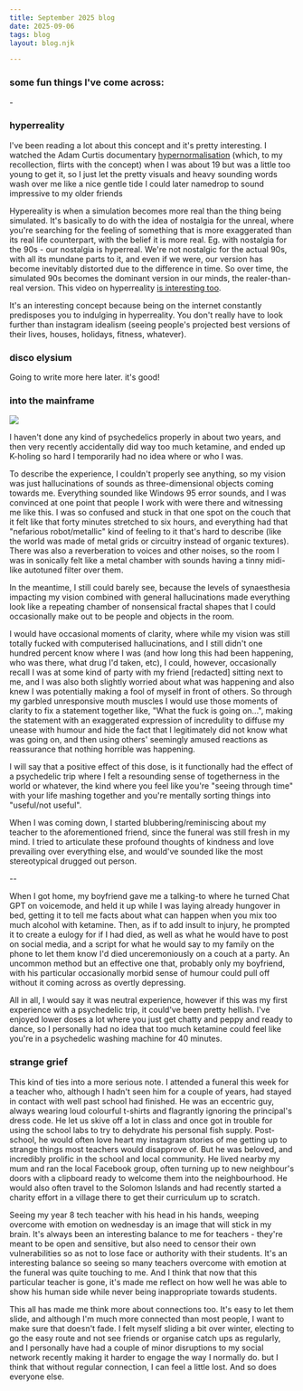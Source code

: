 ```yaml
---
title: September 2025 blog
date: 2025-09-06
tags: blog
layout: blog.njk

---
```


<h3>some fun things I've come across:</h3>
- 

<h3>hyperreality</h3>
I've been reading a lot about this concept and it's pretty interesting. I watched the Adam Curtis documentary <a href="https://www.youtube.com/watch?v=Gr7T07WfIhM">hypernormalisation</a> (which, to my recollection, flirts with the concept) when I was about 19 but was a little too young to get it, so I just let the pretty visuals and heavy sounding words wash over me like a nice gentle tide I could later namedrop to sound impressive to my older friends

Hypereality is when a simulation becomes more real than the thing being simulated. It's basically to do with the idea of nostalgia for the unreal, where you're searching for the feeling of something that is more exaggerated than its real life counterpart, with the belief it is more real. Eg. with nostalgia for the 90s - our nostalgia is hyperreal. We're not nostalgic for the actual 90s, with all its mundane parts to it, and even if we were, our version has become inevitably distorted due to the difference in time. So over time, the simulated 90s becomes the dominant version in our minds, the realer-than-real version. This video on hyperreality [is interesting too](https://www.youtube.com/watch?v=zUuiqFGviOU).

It's an interesting concept because being on the internet constantly predisposes you to indulging in hyperreality. You don't really have to look further than instagram idealism (seeing people's projected best versions of their lives, houses, holidays, fitness, whatever).


<h3>disco elysium</h3>
Going to write more here later. it's good!

<h3>into the mainframe</h3>

<img src="/img/8rn0mzpnunz61.jpg">

I haven't done any kind of psychedelics properly in about two years, and then very recently accidentally did way too much ketamine, and ended up K-holing so hard I temporarily had no idea where or who I was.

To describe the experience, I couldn't properly see anything, so my vision was just hallucinations of sounds as three-dimensional objects coming towards me. Everything sounded like Windows 95 error sounds, and I was convinced at one point that people I work with were there and witnessing me like this. I was so confused and stuck in that one spot on the couch that it felt like that forty minutes stretched to six hours, and everything had that "nefarious robot/metallic" kind of feeling to it that's hard to describe (like the world was made of metal grids or circuitry instead of organic textures). There was also a reverberation to voices and other noises, so the room I was in sonically felt like a metal chamber with sounds having a tinny midi-like autotuned filter over them.

In the meantime, I still could barely see, because the levels of synaesthesia impacting my vision combined with general hallucinations made everything look like a repeating chamber of nonsensical fractal shapes that I could occasionally make out to be people and objects in the room.

I would have occasional moments of clarity, where while my vision was still totally fucked with computerised hallucinations, and I still didn't one hundred percent know where I was (and how long this had been happening, who was there, what drug I'd taken, etc), I could, however, occasionally recall I was at some kind of party with my friend [redacted] sitting next to me, and I was also both slightly worried about what was happening and also knew I was potentially making a fool of myself in front of others. So through my garbled unresponsive mouth muscles I would use those moments of clarity to fix a statement together like, "What the fuck is going on...", making the statement with an exaggerated expression of incredulity to diffuse my unease with humour and hide the fact that I legitimately did not know what was going on, and then using others' seemingly amused reactions as reassurance that nothing horrible was happening.

I will say that a positive effect of this dose, is it functionally had the effect of a psychedelic trip where I felt a resounding sense of togetherness in the world or whatever, the kind where you feel like you're "seeing through time" with your life mashing together and you're mentally sorting things into "useful/not useful".

When I was coming down, I started blubbering/reminiscing about my teacher to the aforementioned friend, since the funeral was still fresh in my mind. I tried to articulate these profound thoughts of kindness and love prevailing over everything else, and would've sounded like the most stereotypical drugged out person.

--

When I got home, my boyfriend gave me a talking-to where he turned Chat GPT on voicemode, and held it up while I was laying already hungover in bed, getting it to tell me facts about what can happen when you mix too much alcohol with ketamine. Then, as if to add insult to injury, he prompted it to create a eulogy for if I had died, as well as what he would have to post on social media, and a script for what he would say to my family on the phone to let them know I'd died unceremoniously on a couch at a party. An uncommon method but an effective one that, probably only my boyfriend, with his particular occasionally morbid sense of humour could pull off without it coming across as overtly depressing.

All in all, I would say it was neutral experience, however if this was my first experience with a psychedelic trip, it could've been pretty hellish. I've enjoyed lower doses a lot where you just get chatty and peppy and ready to dance, so I personally had no idea that too much ketamine could feel like you're in a psychedelic washing machine for 40 minutes.

<h3>strange grief</h3>

This kind of ties into a more serious note. I attended a funeral this week for a teacher who, although I hadn't seen him for a couple of years, had stayed in contact with well past school had finished. He was an eccentric guy, always wearing loud colourful t-shirts and flagrantly ignoring the principal's dress code. He let us skive off a lot in class and once got in trouble for using the school labs to try to dehydrate his personal fish supply. Post-school, he would often love heart my instagram stories of me getting up to strange things most teachers would disapprove of. But he was beloved, and incredibly prolific in the school and local community. He lived nearby my mum and ran the local Facebook group, often turning up to new neighbour's doors with a clipboard ready to welcome them into the neighbourhood. He would also often travel to the Solomon Islands and had recently started a charity effort in a village there to get their curriculum up to scratch.

 Seeing my year 8 tech teacher with his head in his hands, weeping overcome with emotion on wednesday is an image that will stick in my brain. It's always been an interesting balance to me for teachers - they're meant to be open and sensitive, but also need to censor their own vulnerabilities so as not to lose face or authority with their students. It's an interesting balance so seeing so many teachers overcome with emotion at the funeral was quite touching to me. And I think that now that this particular teacher is gone, it's made me reflect on how well he was able to show his human side while never being inappropriate towards students.

This all has made me think more about connections too. It's easy to let them slide, and although I'm much more connected than most people, I want to make sure that doesn't fade. I felt myself sliding a bit over winter, electing to go the easy route and not see friends or organise catch ups as regularly, and I personally have had a couple of minor disruptions to my social network recently making it harder to engage the way I normally do. but I think that without regular connection, I can feel a little lost. And so does everyone else.  